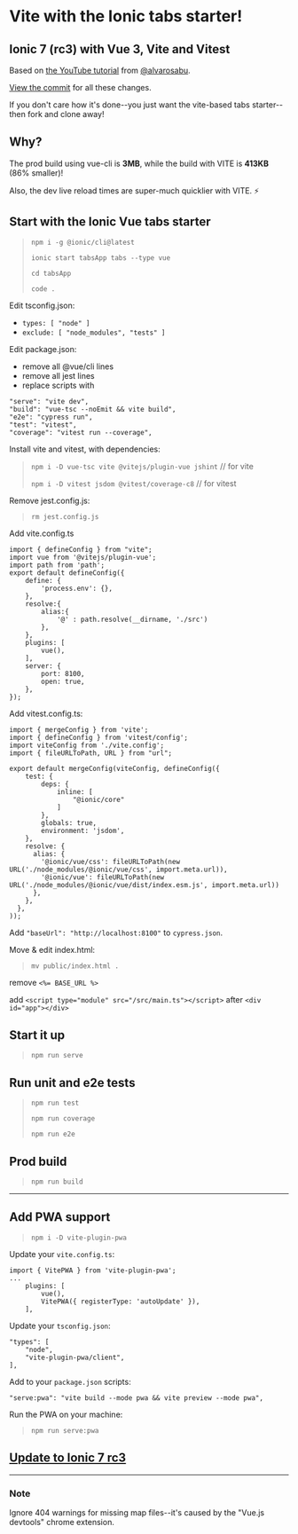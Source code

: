 # Vite with the Ionic tabs starter!

## Ionic 7 (rc3) with Vue 3, Vite and Vitest

Based on [the YouTube tutorial](https://www.youtube.com/watch?v=-FwQ6c6OreQ) from [@alvarosabu](https://github.com/alvarosabu).

[View the commit](https://github.com/dolthead/vitehow/commit/2ab6f7e311942ef8ea472cdb9a00e17a9a873d5e) for all these changes.

If you don't care how it's done--you just want the vite-based tabs starter--then fork and clone away!

## Why?

The prod build using vue-cli is **3MB**, while the build with VITE is **413KB** (86% smaller)!

Also, the dev live reload times are super-much quicklier with VITE. ⚡️

## Start with the Ionic Vue tabs starter

> `npm i -g @ionic/cli@latest`
>
> `ionic start tabsApp tabs --type vue`
>
> `cd tabsApp`
>
> `code .`

Edit tsconfig.json:

- `types: [ "node" ]`
- `exclude: [ "node_modules", "tests" ]`
  
Edit package.json:

- remove all @vue/cli lines
- remove all jest lines
- replace scripts with
```
"serve": "vite dev",
"build": "vue-tsc --noEmit && vite build",
"e2e": "cypress run",
"test": "vitest",
"coverage": "vitest run --coverage",
```

Install vite and vitest, with dependencies:

> `npm i -D vue-tsc vite @vitejs/plugin-vue jshint` // for vite
> 
> `npm i -D vitest jsdom @vitest/coverage-c8` // for vitest 

Remove jest.config.js:

> `rm jest.config.js`

Add vite.config.ts

```
import { defineConfig } from "vite";
import vue from '@vitejs/plugin-vue';
import path from 'path';
export default defineConfig({
    define: {
        'process.env': {},
    },
    resolve:{
        alias:{
            '@' : path.resolve(__dirname, './src')
        },
    },
	plugins: [ 
		vue(),
	],
	server: {
		port: 8100,
        open: true,
	},
});
```

Add vitest.config.ts:

```
import { mergeConfig } from 'vite';
import { defineConfig } from 'vitest/config';
import viteConfig from './vite.config';
import { fileURLToPath, URL } from "url";

export default mergeConfig(viteConfig, defineConfig({
    test: {
        deps: {
            inline: [
                "@ionic/core"
            ]
        },
        globals: true,
        environment: 'jsdom',
    },
    resolve: {
      alias: {
        '@ionic/vue/css': fileURLToPath(new URL('./node_modules/@ionic/vue/css', import.meta.url)),
        '@ionic/vue': fileURLToPath(new URL('./node_modules/@ionic/vue/dist/index.esm.js', import.meta.url))
      },
    },
  },
));
```

Add `"baseUrl": "http://localhost:8100"` to `cypress.json`.

Move & edit index.html:

> `mv public/index.html .`
> 
remove `<%= BASE_URL %>`

add `<script type="module" src="/src/main.ts"></script>`
after `<div id="app"></div>`

## Start it up

> `npm run serve`

## Run unit and e2e tests

> `npm run test`
>
> `npm run coverage`
> 
> `npm run e2e`

## Prod build

> `npm run build`

-----

## Add PWA support

> `npm i -D vite-plugin-pwa`

Update your `vite.config.ts`:

```
import { VitePWA } from 'vite-plugin-pwa';
...
	plugins: [ 
		vue(),
		VitePWA({ registerType: 'autoUpdate' }),
	],
```

Update your `tsconfig.json`:
```
"types": [
    "node",
    "vite-plugin-pwa/client",
],
```

Add to your `package.json` scripts:

```
"serve:pwa": "vite build --mode pwa && vite preview --mode pwa",
```

Run the PWA on your machine:

> `npm run serve:pwa`

## [Update to Ionic 7 rc3](https://ionicframework.com/docs/v7/updating/7-0#vue)

-----

### Note

Ignore 404 warnings for missing map files--it's caused by the "Vue.js devtools" chrome extension.
